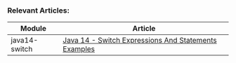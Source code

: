 ### Relevant Articles: 

Module | Article
--|--
java14-switch | [Java 14 - Switch Expressions And Statements Examples](https://www.logicbig.com/tutorials/core-java-tutorial/java-14-changes/switch-expressions-and-statements.html)